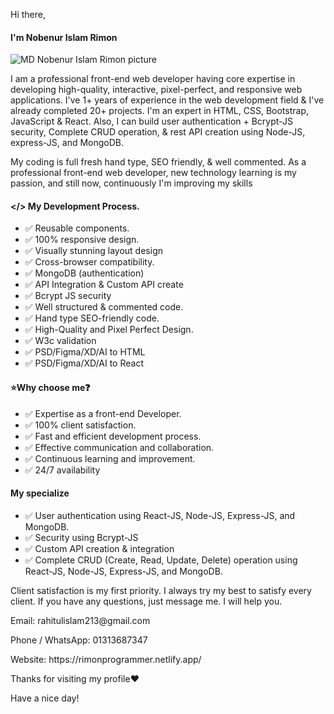 <p>Hi there,</p>
<h4>I'm Nobenur Islam Rimon</h4>
<img src="https://scontent.fdac24-3.fna.fbcdn.net/v/t39.30808-6/411878320_316203688041623_3075447041091224210_n.png?_nc_cat=109&ccb=1-7&_nc_sid=783fdb&_nc_ohc=Z5OUzvxbKGkAX-PjqZv&_nc_oc=AQnW5PPtoIdQfo8ZTxRAyehOqPdR1bjYepi26w2vA4_kb5xONVOMAuZgcfQtQ15WPS8&_nc_ht=scontent.fdac24-3.fna&oh=00_AfDiM8HeUnaabxtlYAPPRwy5H2lPx2OdrgDgGcFngo0BeQ&oe=65E9D5A1" alt="MD Nobenur Islam Rimon picture" />
<p>I am a professional front-end web developer having core expertise in developing high-quality, interactive, pixel-perfect, and responsive web applications. I've 1+ years of experience in the web development field & I've already completed 20+ projects. I'm an expert in HTML, CSS, Bootstrap, JavaScript & React. Also, I can build user authentication + Bcrypt-JS security, Complete CRUD operation, & rest API creation using Node-JS, express-JS, and MongoDB.</p>
<p>My coding is full fresh hand type, SEO friendly, & well commented. As a professional front-end web developer, new technology learning is my passion, and still now, continuously I'm improving my skills</p>

<h4> &lt;/&gt; My Development Process.</h4>
<ul>
  <li>✅ Reusable components.</li>
  <li>✅ 100% responsive design.</li>
  <li>✅ Visually stunning layout design</li>
  <li>✅ Cross-browser compatibility.</li>
  <li>✅ MongoDB (authentication)</li>
  <li>✅ API Integration & Custom API create</li>
  <li>✅ Bcrypt JS security</li>
  <li>✅ Well structured & commented code.</li>
  <li>✅ Hand type SEO-friendly code.</li>
  <li>✅ High-Quality and Pixel Perfect Design.</li>
  <li>✅ W3c validation</li>
  <li>✅ PSD/Figma/XD/AI to HTML</li>
  <li>✅ PSD/Figma/XD/AI to React</li>
</ul>

<h4>⭐Why choose me❓</h4>
<ul>
  <li>✅ Expertise as a front-end Developer.</li>
  <li>✅ 100% client satisfaction.</li>
  <li>✅ Fast and efficient development process.</li>
  <li>✅ Effective communication and collaboration.</li>
  <li>✅ Continuous learning and improvement.</li>
  <li>✅ 24/7 availability</li>
</ul>

<h4>My specialize</h4>
<ul>
  <li>✅ User authentication using React-JS, Node-JS, Express-JS, and MongoDB.</li>
  <li>✅ Security using Bcrypt-JS</li>
  <li>✅ Custom API creation & integration</li>
  <li>✅ Complete CRUD (Create, Read, Update, Delete) operation using React-JS, Node-JS, Express-JS, and MongoDB.</li>
</ul>

<p>Client satisfaction is my first priority. I always try my best to satisfy every client. If you have any questions, just message me. I will help you. </p>

<p>Email: rahitulislam213@gmail.com</p>
<p>Phone / WhatsApp: 01313687347</p>
<p>Website: https://rimonprogrammer.netlify.app/</p>

<p>Thanks for visiting my profile❤️</p>
<p>Have a nice day!</p>
